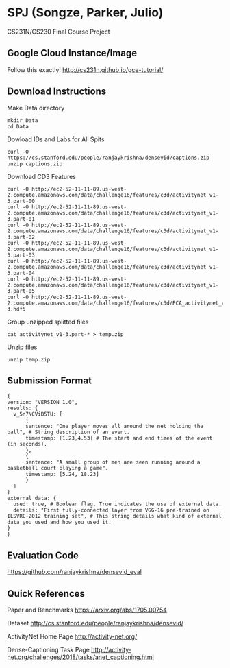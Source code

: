 # SPJ (Songze, Parker, Julio)
CS231N/CS230 Final Course Project



## Google Cloud Instance/Image
Follow this exactly!
http://cs231n.github.io/gce-tutorial/



## Download Instructions
Make Data directory
```
mkdir Data
cd Data
```

Dowload IDs and Labs for All Spits
```
curl -O https://cs.stanford.edu/people/ranjaykrishna/densevid/captions.zip
unzip captions.zip
```

Download CD3 Features
```
curl -O http://ec2-52-11-11-89.us-west-2.compute.amazonaws.com/data/challenge16/features/c3d/activitynet_v1-3.part-00
curl -O http://ec2-52-11-11-89.us-west-2.compute.amazonaws.com/data/challenge16/features/c3d/activitynet_v1-3.part-01
curl -O http://ec2-52-11-11-89.us-west-2.compute.amazonaws.com/data/challenge16/features/c3d/activitynet_v1-3.part-02
curl -O http://ec2-52-11-11-89.us-west-2.compute.amazonaws.com/data/challenge16/features/c3d/activitynet_v1-3.part-03
curl -O http://ec2-52-11-11-89.us-west-2.compute.amazonaws.com/data/challenge16/features/c3d/activitynet_v1-3.part-04
curl -O http://ec2-52-11-11-89.us-west-2.compute.amazonaws.com/data/challenge16/features/c3d/activitynet_v1-3.part-05
curl -O http://ec2-52-11-11-89.us-west-2.compute.amazonaws.com/data/challenge16/features/c3d/PCA_activitynet_v1-3.hdf5
```

Group unzipped splitted files
```
cat activitynet_v1-3.part-* > temp.zip 
```

Unzip files
```
unzip temp.zip
```


## Submission Format
```
{
version: "VERSION 1.0",
results: {
  v_5n7NCViB5TU: [
      {
      sentence: "One player moves all around the net holding the ball", # String description of an event. 
      timestamp: [1.23,4.53] # The start and end times of the event (in seconds).
      },
      {
      sentence: "A small group of men are seen running around a basketball court playing a game".
      timestamp: [5.24, 18.23]
      }
  ]
}
external_data: {
  used: true, # Boolean flag. True indicates the use of external data.
  details: "First fully-connected layer from VGG-16 pre-trained on ILSVRC-2012 training set", # This string details what kind of external data you used and how you used it.
}
}
```


## Evaluation Code
https://github.com/ranjaykrishna/densevid_eval



## Quick References
Paper and Benchmarks
https://arxiv.org/abs/1705.00754

Dataset
http://cs.stanford.edu/people/ranjaykrishna/densevid/

ActivityNet Home Page
http://activity-net.org/

Dense-Captioning Task Page
http://activity-net.org/challenges/2018/tasks/anet_captioning.html
